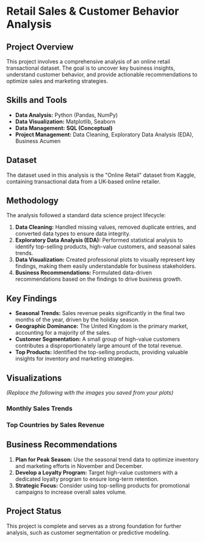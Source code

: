# Retail Sales & Customer Behavior Analysis

## Project Overview
This project involves a comprehensive analysis of an online retail transactional dataset. The goal is to uncover key business insights, understand customer behavior, and provide actionable recommendations to optimize sales and marketing strategies.

## Skills and Tools
* **Data Analysis:** Python (Pandas, NumPy)
* **Data Visualization:** Matplotlib, Seaborn
* **Data Management:** **SQL (Conceptual)**
* **Project Management:** Data Cleaning, Exploratory Data Analysis (EDA), Business Acumen

## Dataset
The dataset used in this analysis is the "Online Retail" dataset from Kaggle, containing transactional data from a UK-based online retailer.

## Methodology
The analysis followed a standard data science project lifecycle:
1.  **Data Cleaning:** Handled missing values, removed duplicate entries, and converted data types to ensure data integrity.
2.  **Exploratory Data Analysis (EDA):** Performed statistical analysis to identify top-selling products, high-value customers, and seasonal sales trends.
3.  **Data Visualization:** Created professional plots to visually represent key findings, making them easily understandable for business stakeholders.
4.  **Business Recommendations:** Formulated data-driven recommendations based on the findings to drive business growth.

## Key Findings
* **Seasonal Trends:** Sales revenue peaks significantly in the final two months of the year, driven by the holiday season.
* **Geographic Dominance:** The United Kingdom is the primary market, accounting for a majority of the sales.
* **Customer Segmentation:** A small group of high-value customers contributes a disproportionately large amount of the total revenue.
* **Top Products:** Identified the top-selling products, providing valuable insights for inventory and marketing strategies.

## Visualizations
*(Replace the following with the images you saved from your plots)*

### Monthly Sales Trends


### Top Countries by Sales Revenue


## Business Recommendations
1.  **Plan for Peak Season:** Use the seasonal trend data to optimize inventory and marketing efforts in November and December.
2.  **Develop a Loyalty Program:** Target high-value customers with a dedicated loyalty program to ensure long-term retention.
3.  **Strategic Focus:** Consider using top-selling products for promotional campaigns to increase overall sales volume.

## Project Status
This project is complete and serves as a strong foundation for further analysis, such as customer segmentation or predictive modeling.
